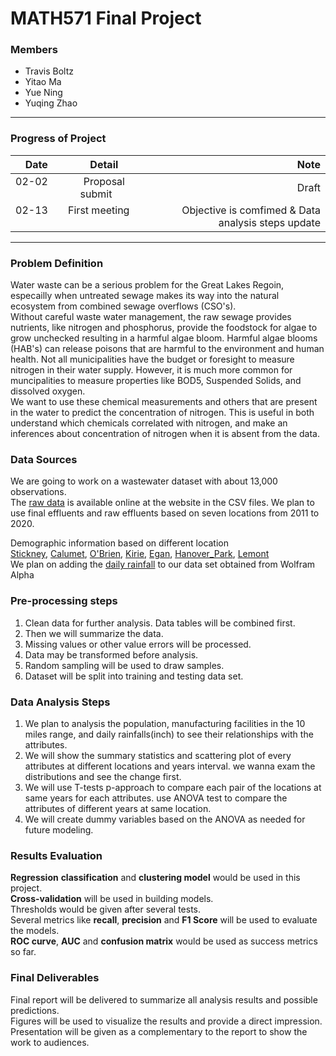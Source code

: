 # MATH571 Final Project


### Members
- Travis Boltz
- Yitao Ma
- Yue Ning
- Yuqing Zhao
***

### Progress of Project

| Date          | Detail                | Note              |
| ------------- |:--------------------: | -----------------:|
| 02-02         | Proposal submit       | Draft             |
| 02-13         | First meeting         | Objective is comfimed & Data analysis steps update|

***
### Problem Definition  
Water waste can be a serious problem for the Great Lakes Regoin, especailly when untreated sewage makes its way into the natural ecosystem from combined sewage overflows (CSO's).  
Without careful waste water management, the raw sewage provides nutrients, like nitrogen and phosphorus, provide the foodstock for algae to grow unchecked resulting in a harmful algae bloom.  Harmful algae blooms (HAB's) can release poisons that are harmful to the environment and human health. Not all municipalities have the budget or foresight to measure nitrogen in their water supply. However, it is much more common for muncipalities to measure properties like BOD5, Suspended Solids, and dissolved oxygen.   
We want to use these chemical measurements and others that are present in the water to predict the concentration of nitrogen. This is useful in both understand which chemicals correlated with nitrogen, and make an inferences about concentration of nitrogen when it is absent from the data.  


### Data Sources
We are going to work on a wastewater dataset with about 13,000 observations.    
The [raw data](http://www.mwrd.org/irj/portal/anonymous?NavigationTarget=navurl://9f766d4f820e9482d016681c86031b76) is available online at the website in the CSV files. We plan to use final effluents and raw effluents based on seven locations from 2011 to 2020.  
  
  
Demographic information based on different location  
[Stickney](http://www.mwrd.org/irj/go/km/docs/documents/MWRD/internet/protecting_the_environment/Water_Reclamation_Plants/pdfs/FactSheet_WRPs_Stickney.pdf),
[Calumet](http://www.mwrd.org/irj/go/km/docs/documents/MWRD/internet/protecting_the_environment/Water_Reclamation_Plants/pdfs/FactSheet_WRPs_Calumet.pdf),
[O'Brien](http://www.mwrd.org/irj/go/km/docs/documents/MWRD/internet/protecting_the_environment/Water_Reclamation_Plants/pdfs/FactSheet_WRPs_O'Brien.pdf),
[Kirie](http://www.mwrd.org/irj/go/km/docs/documents/MWRD/internet/protecting_the_environment/Water_Reclamation_Plants/pdfs/FactSheet_WRPs_Kirie.pdf),
[Egan](http://www.mwrd.org/irj/go/km/docs/documents/MWRD/internet/protecting_the_environment/Water_Reclamation_Plants/pdfs/FactSheet_WRPs_Egan.pdf),
[Hanover_Park](http://www.mwrd.org/irj/go/km/docs/documents/MWRD/internet/protecting_the_environment/Water_Reclamation_Plants/pdfs/FactSheet_WRPs_Hanover_Park.pdf), 
[Lemont](http://www.mwrd.org/irj/go/km/docs/documents/MWRD/internet/protecting_the_environment/Water_Reclamation_Plants/pdfs/FactSheet_WRPs_Lemont.pdf)  
  We plan on adding the [daily rainfall](https://drive.google.com/file/d/1BHuq89bgyt7kC_Paf1_CjnWiG4uBgm2d/view) to our data set obtained from Wolfram Alpha
  
### Pre-processing steps 
1. Clean data for further analysis. Data tables will be combined first.   
2. Then we will summarize the data. 
3. Missing values or other value errors will be processed.  
4. Data may be transformed before analysis. 
5. Random sampling will be used to draw samples.   
6. Dataset will be split into training and testing data set.     
 

### Data Analysis Steps
1. We plan to analysis the population, manufacturing facilities in the 10 miles range, and daily rainfalls(inch) to see their relationships with the attributes. 
2. We will show the summary statistics and scattering plot of every attributes at different locations and years interval. we wanna exam the distributions and see the change first.
3. We will use T-tests p-approach to compare each pair of the locations at same years for each attributes.
use ANOVA test to compare the attributes of different years at same location.
4. We will create dummy variables based on the ANOVA as needed for future modeling.
      
### Results Evaluation
__Regression__ __classification__ and __clustering model__ would be used in this project.  
__Cross-validation__ will be used in building models.  
Thresholds would be given after several tests.  
Several metrics like __recall__, __precision__ and __F1 Score__ will be used to evaluate the models.  
__ROC curve__, __AUC__ and __confusion matrix__ would be used as success metrics so far.  

### Final Deliverables
Final report will be delivered to summarize all analysis results and possible predictions.   
Figures will be used to visualize the results and provide a direct impression.   
Presentation will be given as a complementary to the report to show the work to audiences.  
